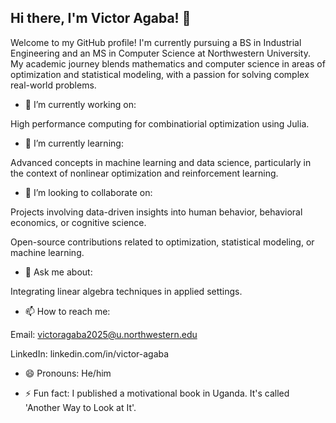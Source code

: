 ## Hi there, I'm Victor Agaba! 👋
Welcome to my GitHub profile! I'm currently pursuing a BS in Industrial Engineering and an MS in Computer Science at Northwestern University. My academic journey blends mathematics and computer science in areas of optimization and statistical modeling, with a passion for solving complex real-world problems.

* 🔭 I’m currently working on:

High performance computing for combinatiorial optimization using Julia.

* 🌱 I’m currently learning:

Advanced concepts in machine learning and data science, particularly in the context of nonlinear optimization and reinforcement learning.

* 👯 I’m looking to collaborate on:

Projects involving data-driven insights into human behavior, behavioral economics, or cognitive science.

Open-source contributions related to optimization, statistical modeling, or machine learning.

* 💬 Ask me about:

Integrating linear algebra techniques in applied settings.

* 📫 How to reach me:

Email: victoragaba2025@u.northwestern.edu

LinkedIn: linkedin.com/in/victor-agaba

* 😄 Pronouns: He/him

* ⚡ Fun fact: I published a motivational book in Uganda. It's called 'Another Way to Look at It'.
